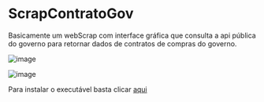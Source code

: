# ScrapContratoGov
Basicamente um webScrap com interface gráfica que consulta a api pública do governo para retornar dados de contratos de compras do governo.

![image](https://github.com/gustavodias24/ScrapContratoGov/assets/58337273/c8e2361b-0e18-464f-aabf-dbf1845d9f7f)

![image](https://github.com/gustavodias24/ScrapContratoGov/assets/58337273/fb53cd6d-12ee-4e13-9f00-9e00e7dbb11c)


Para instalar o executável basta clicar <a href="/gustavodias24/ScrapContratoGov/raw/main/dist/main.exe">aqui</a>
